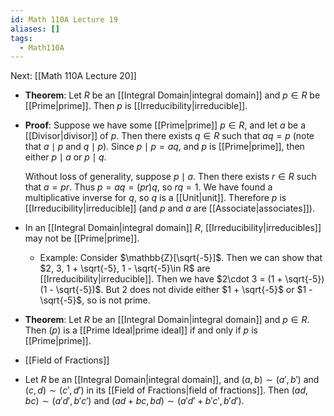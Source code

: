 ```yaml
---
id: Math 110A Lecture 19
aliases: []
tags:
  - Math110A
---
```


Next: [[Math 110A Lecture 20]]

- **Theorem**: Let $R$ be an [[Integral Domain|integral domain]] and $p\in R$ be
  [[Prime|prime]]. Then $p$ is [[Irreducibility|irreducible]].
- **Proof**: Suppose we have some [[Prime|prime]] $p\in R$, and let $a$ be a
  [[Divisor|divisor]] of $p$. Then there exists $q\in R$ such that $aq = p$
  (note that $a \mid p$ and $q\mid p$). Since $p\mid p = aq$, and $p$ is
  [[Prime|prime]], then either $p\mid a$ or $p\mid q$.

  Without loss of generality, suppose $p\mid a$. Then there exists $r\in R$ such
  that $a = pr$. Thus $p = aq = (pr)q$, so $rq = 1$. We have found a
  multiplicative inverse for $q$, so $q$ is a [[Unit|unit]]. Therefore $p$ is
  [[Irreducibility|irreducible]] (and $p$ and $a$ are [[Associate|associates]]).

- In an [[Integral Domain|integral domain]] $R$, [[Irreducibility|irreducibles]]
  may not be [[Prime|prime]].
  - Example: Consider $\mathbb{Z}[\sqrt{-5}]$. Then we can show that
    $2, 3, 1 + \sqrt{-5}, 1 - \sqrt{-5}\in R$ are
    [[Irreducibility|irreducible]]. Then we have
    $2\cdot 3 = (1 + \sqrt{-5})(1 - \sqrt{-5})$. But $2$ does not divide either
    $1 + \sqrt{-5}$ or $1 - \sqrt{-5}$, so is not prime.
- **Theorem**: Let $R$ be an [[Integral Domain|integral domain]] and $p\in R$.
  Then $(p)$ is a [[Prime Ideal|prime ideal]] if and only if $p$ is
  [[Prime|prime]].
- [[Field of Fractions]]
- Let $R$ be an [[Integral Domain|integral domain]], and $(a, b)\sim (a', b')$
  and $(c, d)\sim (c', d')$ in its [[Field of Fractions|field of fractions]].
  Then $(ad, bc)\sim (a'd', b'c')$ and $(ad + bc, bd)\sim (a'd' + b'c', b'd')$.
